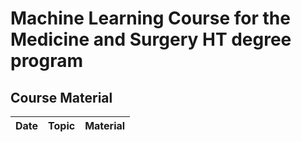 # Machine Learning Course for the Medicine and Surgery HT degree program

## Course Material
**Date** | **Topic** | **Material** |
---------|-----------|--------------|